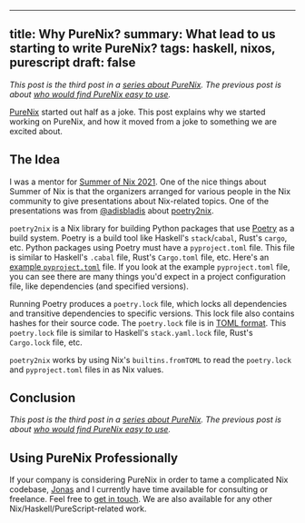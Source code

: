 ------------------------------------------------------
title: Why PureNix?
summary: What lead to us starting to write PureNix?
tags: haskell, nixos, purescript
draft: false
------------------------------------------------------

*This post is the third post in a [series about PureNix](./2022-01-03-purenix).
The previous post is about
[who would find PureNix easy to use](./2022-01-05-who-would-like-purenix).*

[PureNix](https://github.com/purenix-org/purenix) started out half as a joke.
This post explains why we started working on PureNix, and how it moved from a
joke to something we are excited about.

## The Idea

I was a mentor for [Summer of Nix 2021](https://summer.nixos.org/).  One of the
nice things about Summer of Nix is that the organizers arranged for various
people in the Nix community to give presentations about Nix-related topics.
One of the presentations was from [@adisbladis](https://github.com/adisbladis)
about [poetry2nix](https://github.com/nix-community/poetry2nix).

`poetry2nix` is a Nix library for building Python packages that use
[Poetry](https://python-poetry.org/) as a build system.  Poetry is a build tool
like Haskell's `stack`/`cabal`, Rust's `cargo`, etc.  Python packages using
Poetry must have a `pyproject.toml` file.  This file is similar to Haskell's
`.cabal` file, Rust's `Cargo.toml` file, etc.  Here's an
[example `pyproject.toml`](https://github.com/michaeloliverx/python-poetry-docker-example/blob/f7241bf6586e99c6c649eba36ca0efd935ea6316/pyproject.toml)
file. If you look at the example `pyproject.toml` file, you can see there are many
things you'd expect in a project configuration file, like dependencies (and
specified versions).

Running Poetry produces a `poetry.lock` file, which locks all dependencies and
transitive dependencies to specific versions.  This lock file also contains
hashes for their source code.  The `poetry.lock` file is in
[TOML format](https://en.wikipedia.org/wiki/TOML).  This `poetry.lock` file is
similar to Haskell's `stack.yaml.lock` file, Rust's `Cargo.lock` file, etc.

`poetry2nix` works by using Nix's `builtins.fromTOML` to read the `poetry.lock` and
`pyproject.toml` files in as Nix values.


## Conclusion

*This post is the third post in a [series about PureNix](./2022-01-03-purenix).
The previous post is about
[who would find PureNix easy to use](./2022-01-05-who-would-like-purenix).*

## Using PureNix Professionally

If your company is considering PureNix in order to tame a complicated Nix
codebase, [Jonas](https://jonascarpay.com/) and I currently have time available
for consulting or freelance.  Feel free to [get in touch](/about).  We are also
available for any other Nix/Haskell/PureScript-related work.
